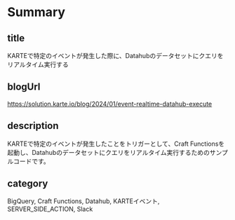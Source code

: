 # Summary

## title
KARTEで特定のイベントが発生した際に、Datahubのデータセットにクエリをリアルタイム実行する

## blogUrl
https://solution.karte.io/blog/2024/01/event-realtime-datahub-execute

## description
KARTEで特定のイベントが発生したことをトリガーとして、Craft Functionsを起動し、Datahubのデータセットにクエリをリアルタイム実行するためのサンプルコードです。

## category
BigQuery, Craft Functions, Datahub, KARTEイベント, SERVER_SIDE_ACTION, Slack